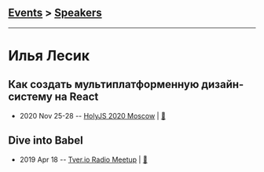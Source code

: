 ## [Events](../README.md) > [Speakers](../speakers.md)
---

# Илья Лесик

## Как создать мультиплатформенную дизайн-систему на React
- 2020 Nov 25-28 -- [HolyJS 2020 Moscow](https://youtu.be/sK0zDRaeDXE)  | [:notebook:](https://downloads.ctfassets.net/nn534z2fqr9f/11w0ivhpqiJJ7U1wMSkJPI/c0087e9e30a114157e31062483f25f3f/Design_Systems_new.pdf)  
## Dive into Babel
- 2019 Apr 18 -- [Tver.io Radio Meetup](https://www.youtube.com/watch?v=0EJTApFVB7Y)  | [:notebook:](http://ilyalesik.github.io/dive-into-babel/)  

